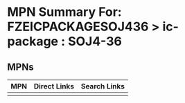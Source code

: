 



# MPN Summary For: FZEICPACKAGESOJ436 > ic-package : SOJ4-36

## MPNs
  

|MPN|Direct Links|Search Links|
| :--- | :--- | :--- |
||||
